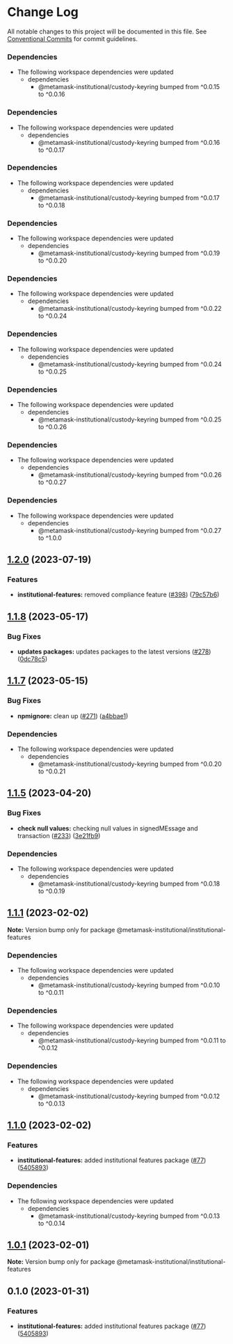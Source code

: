 # Change Log

All notable changes to this project will be documented in this file.
See [Conventional Commits](https://conventionalcommits.org) for commit guidelines.

### Dependencies

- The following workspace dependencies were updated
  - dependencies
    - @metamask-institutional/custody-keyring bumped from ^0.0.15 to ^0.0.16

### Dependencies

- The following workspace dependencies were updated
  - dependencies
    - @metamask-institutional/custody-keyring bumped from ^0.0.16 to ^0.0.17

### Dependencies

- The following workspace dependencies were updated
  - dependencies
    - @metamask-institutional/custody-keyring bumped from ^0.0.17 to ^0.0.18

### Dependencies

* The following workspace dependencies were updated
  * dependencies
    * @metamask-institutional/custody-keyring bumped from ^0.0.19 to ^0.0.20

### Dependencies

* The following workspace dependencies were updated
  * dependencies
    * @metamask-institutional/custody-keyring bumped from ^0.0.22 to ^0.0.24

### Dependencies

* The following workspace dependencies were updated
  * dependencies
    * @metamask-institutional/custody-keyring bumped from ^0.0.24 to ^0.0.25

### Dependencies

* The following workspace dependencies were updated
  * dependencies
    * @metamask-institutional/custody-keyring bumped from ^0.0.25 to ^0.0.26

### Dependencies

* The following workspace dependencies were updated
  * dependencies
    * @metamask-institutional/custody-keyring bumped from ^0.0.26 to ^0.0.27

### Dependencies

* The following workspace dependencies were updated
  * dependencies
    * @metamask-institutional/custody-keyring bumped from ^0.0.27 to ^1.0.0

## [1.2.0](https://github.com/consensys-vertical-apps/metamask-institutional/compare/institutional-features-v1.1.10...institutional-features-v1.2.0) (2023-07-19)


### Features

* **institutional-features:** removed compliance feature ([#398](https://github.com/consensys-vertical-apps/metamask-institutional/issues/398)) ([79c57b6](https://github.com/consensys-vertical-apps/metamask-institutional/commit/79c57b67b77459ce70594e9f0edc04c13ca9064d))

## [1.1.8](https://github.com/consensys-vertical-apps/metamask-institutional/compare/institutional-features-v1.1.7...institutional-features-v1.1.8) (2023-05-17)


### Bug Fixes

* **updates packages:** updates packages to the latest versions ([#278](https://github.com/consensys-vertical-apps/metamask-institutional/issues/278)) ([0dc78c5](https://github.com/consensys-vertical-apps/metamask-institutional/commit/0dc78c5321d8b686320a7d83bd45eae93fefb36a))

## [1.1.7](https://github.com/consensys-vertical-apps/metamask-institutional/compare/institutional-features-v1.1.6...institutional-features-v1.1.7) (2023-05-15)


### Bug Fixes

* **npmignore:** clean up ([#271](https://github.com/consensys-vertical-apps/metamask-institutional/issues/271)) ([a4bbae1](https://github.com/consensys-vertical-apps/metamask-institutional/commit/a4bbae1887ef3cead82b58bd2ec14fbfcd40f662))


### Dependencies

* The following workspace dependencies were updated
  * dependencies
    * @metamask-institutional/custody-keyring bumped from ^0.0.20 to ^0.0.21

## [1.1.5](https://github.com/consensys-vertical-apps/metamask-institutional/compare/institutional-features-v1.1.4...institutional-features-v1.1.5) (2023-04-20)


### Bug Fixes

* **check null values:** checking null values in signedMEssage and transaction ([#233](https://github.com/consensys-vertical-apps/metamask-institutional/issues/233)) ([3e21fb9](https://github.com/consensys-vertical-apps/metamask-institutional/commit/3e21fb95f764a9ffe6aea1e459737f7cf62408f7))


### Dependencies

* The following workspace dependencies were updated
  * dependencies
    * @metamask-institutional/custody-keyring bumped from ^0.0.18 to ^0.0.19

## [1.1.1](https://github.com/consensys-vertical-apps/metamask-institutional/compare/@metamask-institutional/institutional-features@1.0.1...@metamask-institutional/institutional-features@1.1.1) (2023-02-02)

**Note:** Version bump only for package @metamask-institutional/institutional-features

### Dependencies

- The following workspace dependencies were updated
  - dependencies
    - @metamask-institutional/custody-keyring bumped from ^0.0.10 to ^0.0.11

### Dependencies

- The following workspace dependencies were updated
  - dependencies
    - @metamask-institutional/custody-keyring bumped from ^0.0.11 to ^0.0.12

### Dependencies

- The following workspace dependencies were updated
  - dependencies
    - @metamask-institutional/custody-keyring bumped from ^0.0.12 to ^0.0.13

## [1.1.0](https://github.com/consensys-vertical-apps/metamask-institutional/compare/institutional-features-v1.0.4...institutional-features-v1.1.0) (2023-02-02)

### Features

- **institutional-features:** added institutional features package ([#77](https://github.com/consensys-vertical-apps/metamask-institutional/issues/77)) ([5405893](https://github.com/consensys-vertical-apps/metamask-institutional/commit/5405893523c689c5510356c94e290a889346a3b9))

### Dependencies

- The following workspace dependencies were updated
  - dependencies
    - @metamask-institutional/custody-keyring bumped from ^0.0.13 to ^0.0.14

## [1.0.1](https://github.com/consensys-vertical-apps/metamask-institutional/compare/@metamask-institutional/institutional-features@0.1.0...@metamask-institutional/institutional-features@1.0.1) (2023-02-01)

**Note:** Version bump only for package @metamask-institutional/institutional-features

## 0.1.0 (2023-01-31)

### Features

- **institutional-features:** added institutional features package ([#77](https://github.com/consensys-vertical-apps/metamask-institutional/issues/77)) ([5405893](https://github.com/consensys-vertical-apps/metamask-institutional/commit/5405893523c689c5510356c94e290a889346a3b9))
